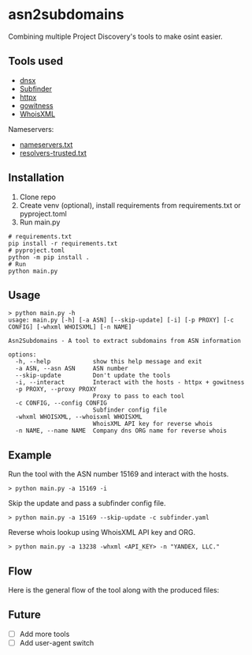 # asn2subdomains
Combining multiple Project Discovery's tools to make osint easier.

## Tools used
- [dnsx](https://github.com/projectdiscovery/dnsx)
- [Subfinder](https://github.com/projectdiscovery/subfinder)
- [httpx](https://github.com/projectdiscovery/httpx)
- [gowitness](https://github.com/sensepost/gowitness)
- [WhoisXML](https://www.whoisxmlapi.com/)

Nameservers:
- [nameservers.txt](https://public-dns.info/nameservers.txt)
- [resolvers-trusted.txt](https://github.com/trickest/resolvers)

## Installation
1. Clone repo
2. Create venv (optional), install requirements from requirements.txt or pyproject.toml
3. Run main.py
```
# requirements.txt
pip install -r requirements.txt
# pyproject.toml
python -m pip install .
# Run
python main.py
```

## Usage
```
> python main.py -h
usage: main.py [-h] [-a ASN] [--skip-update] [-i] [-p PROXY] [-c CONFIG] [-whxml WHOISXML] [-n NAME]

Asn2Subdomains - A tool to extract subdomains from ASN information

options:
  -h, --help            show this help message and exit
  -a ASN, --asn ASN     ASN number
  --skip-update         Don't update the tools
  -i, --interact        Interact with the hosts - httpx + gowitness
  -p PROXY, --proxy PROXY
                        Proxy to pass to each tool
  -c CONFIG, --config CONFIG
                        Subfinder config file
  -whxml WHOISXML, --whoisxml WHOISXML
                        WhoisXML API key for reverse whois
  -n NAME, --name NAME  Company dns ORG name for reverse whois

```

## Example
Run the tool with the ASN number 15169 and interact with the hosts.
```
> python main.py -a 15169 -i
```

Skip the update and pass a subfinder config file.
```
> python main.py -a 15169 --skip-update -c subfinder.yaml
```

Reverse whois lookup using WhoisXML API key and ORG.
```
> python main.py -a 13238 -whxml <API_KEY> -n "YANDEX, LLC."
```

## Flow
Here is the general flow of the tool along with the produced files:

## Future
- [ ] Add more tools
- [ ] Add user-agent switch 
